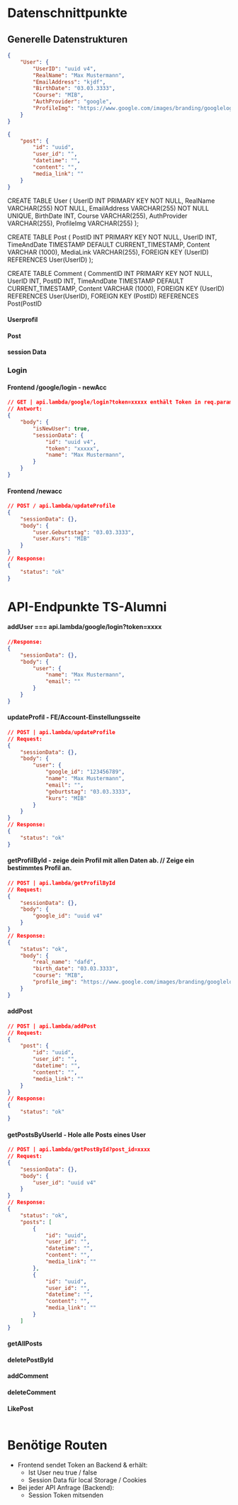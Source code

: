 # Datenschnittpunkte
## Generelle Datenstrukturen
```json
{
    "User": {
        "UserID": "uuid v4",
        "RealName": "Max Mustermann",
        "EmailAddress": "kjdf",
        "BirthDate": "03.03.3333",
        "Course": "MIB",
        "AuthProvider": "google",
        "ProfileImg": "https://www.google.com/images/branding/googlelogo/2x/googlelogo_color_272x92dp.png"
    }
}
```
```json
{
    "post": {
        "id": "uuid",
        "user_id": "",
        "datetime": "",
        "content": "",
        "media_link": ""
    }
}
```
CREATE TABLE User (
	UserID INT PRIMARY KEY NOT NULL,
	RealName VARCHAR(255) NOT NULL,
	EmailAddress VARCHAR(255) NOT NULL UNIQUE,
	BirthDate INT,
	Course VARCHAR(255),
	AuthProvider VARCHAR(255),
	ProfileImg VARCHAR(255)
);

CREATE TABLE Post (
	PostID INT PRIMARY KEY NOT NULL,
	UserID INT,
	TimeAndDate TIMESTAMP DEFAULT CURRENT_TIMESTAMP,
	Content VARCHAR (1000),
	MediaLink VARCHAR(255),
	FOREIGN KEY (UserID) REFERENCES User(UserID)
);

CREATE TABLE Comment (
	CommentID INT PRIMARY KEY NOT NULL,
	UserID INT,
	PostID INT,
	TimeAndDate TIMESTAMP DEFAULT CURRENT_TIMESTAMP,
	Content VARCHAR (1000),
	FOREIGN KEY (UserID) REFERENCES User(UserID),
	FOREIGN KEY (PostID) REFERENCES Post(PostID
#### Userprofil
#### Post
#### session Data
### Login
#### Frontend /google/login - newAcc
```json
// GET | api.lambda/google/login?token=xxxxx enthält Token in req.params
// Antwort:
{
    "body": {
        "isNewUser": true,
        "sessionData": {
            "id": "uuid v4",
            "token": "xxxxx",
            "name": "Max Mustermann",
        }
    }
}
```

#### Frontend /newacc
```json
// POST / api.lambda/updateProfile
{
    "sessionData": {},
    "body": {
        "user.Geburtstag": "03.03.3333",
        "user.Kurs": "MIB"
    }
}
// Response:
{
    "status": "ok"
}
```

# API-Endpunkte TS-Alumni
#### addUser === api.lambda/google/login?token=xxxx
```json
//Response:
{
    "sessionData": {},
    "body": {
        "user": {
            "name": "Max Mustermann",
            "email": ""
        }
    }
}
```

#### updateProfil - FE/Account-Einstellungsseite
```json
// POST | api.lambda/updateProfile
// Request:
{
    "sessionData": {},
    "body": {
        "user": {
            "google_id": "123456789",
            "name": "Max Mustermann",
            "email": "",
            "geburtstag": "03.03.3333",
            "kurs": "MIB"
        }
    }
}
// Response:
{
    "status": "ok"
}
```

#### getProfilById - zeige dein Profil mit allen Daten ab. // Zeige ein bestimmtes Profil an.
```json
// POST | api.lambda/getProfilById
// Request:
{
    "sessionData": {},
    "body": {
        "google_id": "uuid v4"
    }
}
// Response:
{
    "status": "ok",
    "body": {
        "real_name": "dafd",
        "birth_date": "03.03.3333",
        "course": "MIB",
        "profile_img": "https://www.google.com/images/branding/googlelogo/2x/googlelogo_color_272x92dp.png"
    }
}
```
#### addPost
```json
// POST | api.lambda/addPost
// Request:
{
    "post": {
        "id": "uuid",
        "user_id": "",
        "datetime": "",
        "content": "",
        "media_link": ""
    }
}
// Response:
{
    "status": "ok"
}
```
#### getPostsByUserId - Hole alle Posts eines User
```json
// POST | api.lambda/getPostById?post_id=xxxx
// Request:
{
    "sessionData": {},
    "body": {
        "user_id": "uuid v4"
    }
}
// Response:
{
    "status": "ok",
    "posts": [
        {
            "id": "uuid",
            "user_id": "",
            "datetime": "",
            "content": "",
            "media_link": ""
        },
        {
            "id": "uuid",
            "user_id": "",
            "datetime": "",
            "content": "",
            "media_link": ""
        }
    ]
}
```
#### getAllPosts
#### deletePostById
#### addComment
#### deleteComment
#### LikePost

```json
```

# Benötige Routen
- Frontend sendet Token an Backend & erhält: 
    - Ist User neu true / false
    - Session Data für local Storage / Cookies
- Bei jeder API Anfrage (Backend):
    - Session Token mitsenden
